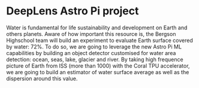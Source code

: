 # DeepLens Astro Pi project

Water is fundamental for life sustainability and development on Earth and others planets.
Aware of how important this resource is, the Bergson Highschool team will build an experiment to evaluate Earth surface covered by water: 72%. To do so, we are going to leverage the new Astro Pi ML capabilities by building an object detector customised for water area detection: ocean, seas, lake, glacier and river. By taking high frequence picture of Earth from ISS (more than 1000) with the Coral TPU accelerator, we are going to build an estimator of water surface average as well as the dispersion around this value.